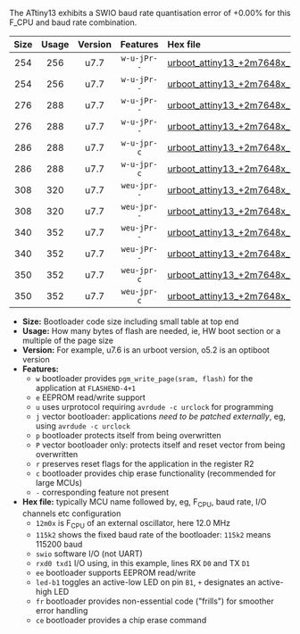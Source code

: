 The ATtiny13 exhibits a SWIO baud rate quantisation error of +0.00% for this F_CPU and baud rate combination.

|Size|Usage|Version|Features|Hex file|
|:-:|:-:|:-:|:-:|:--|
|254|256|u7.7|`w-u-jPr--`|[urboot_attiny13_+2m7648x_+115k2_swio_rxb0_txb1_led+b2.hex](https://raw.githubusercontent.com/stefanrueger/urboot.hex/main/cores/microcore/attiny13/external_oscillator/fcpu_+2m7648x/br_+115k2/urboot_attiny13_+2m7648x_+115k2_swio_rxb0_txb1_led+b2.hex)|
|254|256|u7.7|`w-u-jPr--`|[urboot_attiny13_+2m7648x_+115k2_swio_rxb1_txb0_led+b2.hex](https://raw.githubusercontent.com/stefanrueger/urboot.hex/main/cores/microcore/attiny13/external_oscillator/fcpu_+2m7648x/br_+115k2/urboot_attiny13_+2m7648x_+115k2_swio_rxb1_txb0_led+b2.hex)|
|276|288|u7.7|`w-u-jPr--`|[urboot_attiny13_+2m7648x_+115k2_swio_rxb0_txb1_led+b2_fr.hex](https://raw.githubusercontent.com/stefanrueger/urboot.hex/main/cores/microcore/attiny13/external_oscillator/fcpu_+2m7648x/br_+115k2/urboot_attiny13_+2m7648x_+115k2_swio_rxb0_txb1_led+b2_fr.hex)|
|276|288|u7.7|`w-u-jPr--`|[urboot_attiny13_+2m7648x_+115k2_swio_rxb1_txb0_led+b2_fr.hex](https://raw.githubusercontent.com/stefanrueger/urboot.hex/main/cores/microcore/attiny13/external_oscillator/fcpu_+2m7648x/br_+115k2/urboot_attiny13_+2m7648x_+115k2_swio_rxb1_txb0_led+b2_fr.hex)|
|286|288|u7.7|`w-u-jpr-c`|[urboot_attiny13_+2m7648x_+115k2_swio_rxb0_txb1_led+b2_fr_ce.hex](https://raw.githubusercontent.com/stefanrueger/urboot.hex/main/cores/microcore/attiny13/external_oscillator/fcpu_+2m7648x/br_+115k2/urboot_attiny13_+2m7648x_+115k2_swio_rxb0_txb1_led+b2_fr_ce.hex)|
|286|288|u7.7|`w-u-jpr-c`|[urboot_attiny13_+2m7648x_+115k2_swio_rxb1_txb0_led+b2_fr_ce.hex](https://raw.githubusercontent.com/stefanrueger/urboot.hex/main/cores/microcore/attiny13/external_oscillator/fcpu_+2m7648x/br_+115k2/urboot_attiny13_+2m7648x_+115k2_swio_rxb1_txb0_led+b2_fr_ce.hex)|
|308|320|u7.7|`weu-jpr--`|[urboot_attiny13_+2m7648x_+115k2_swio_rxb0_txb1_ee_led+b2.hex](https://raw.githubusercontent.com/stefanrueger/urboot.hex/main/cores/microcore/attiny13/external_oscillator/fcpu_+2m7648x/br_+115k2/urboot_attiny13_+2m7648x_+115k2_swio_rxb0_txb1_ee_led+b2.hex)|
|308|320|u7.7|`weu-jpr--`|[urboot_attiny13_+2m7648x_+115k2_swio_rxb1_txb0_ee_led+b2.hex](https://raw.githubusercontent.com/stefanrueger/urboot.hex/main/cores/microcore/attiny13/external_oscillator/fcpu_+2m7648x/br_+115k2/urboot_attiny13_+2m7648x_+115k2_swio_rxb1_txb0_ee_led+b2.hex)|
|340|352|u7.7|`weu-jPr--`|[urboot_attiny13_+2m7648x_+115k2_swio_rxb0_txb1_ee_led+b2_fr.hex](https://raw.githubusercontent.com/stefanrueger/urboot.hex/main/cores/microcore/attiny13/external_oscillator/fcpu_+2m7648x/br_+115k2/urboot_attiny13_+2m7648x_+115k2_swio_rxb0_txb1_ee_led+b2_fr.hex)|
|340|352|u7.7|`weu-jPr--`|[urboot_attiny13_+2m7648x_+115k2_swio_rxb1_txb0_ee_led+b2_fr.hex](https://raw.githubusercontent.com/stefanrueger/urboot.hex/main/cores/microcore/attiny13/external_oscillator/fcpu_+2m7648x/br_+115k2/urboot_attiny13_+2m7648x_+115k2_swio_rxb1_txb0_ee_led+b2_fr.hex)|
|350|352|u7.7|`weu-jpr-c`|[urboot_attiny13_+2m7648x_+115k2_swio_rxb0_txb1_ee_led+b2_fr_ce.hex](https://raw.githubusercontent.com/stefanrueger/urboot.hex/main/cores/microcore/attiny13/external_oscillator/fcpu_+2m7648x/br_+115k2/urboot_attiny13_+2m7648x_+115k2_swio_rxb0_txb1_ee_led+b2_fr_ce.hex)|
|350|352|u7.7|`weu-jpr-c`|[urboot_attiny13_+2m7648x_+115k2_swio_rxb1_txb0_ee_led+b2_fr_ce.hex](https://raw.githubusercontent.com/stefanrueger/urboot.hex/main/cores/microcore/attiny13/external_oscillator/fcpu_+2m7648x/br_+115k2/urboot_attiny13_+2m7648x_+115k2_swio_rxb1_txb0_ee_led+b2_fr_ce.hex)|

- **Size:** Bootloader code size including small table at top end
- **Usage:** How many bytes of flash are needed, ie, HW boot section or a multiple of the page size
- **Version:** For example, u7.6 is an urboot version, o5.2 is an optiboot version
- **Features:**
  + `w` bootloader provides `pgm_write_page(sram, flash)` for the application at `FLASHEND-4+1`
  + `e` EEPROM read/write support
  + `u` uses urprotocol requiring `avrdude -c urclock` for programming
  + `j` vector bootloader: applications *need to be patched externally*, eg, using `avrdude -c urclock`
  + `p` bootloader protects itself from being overwritten
  + `P` vector bootloader only: protects itself and reset vector from being overwritten
  + `r` preserves reset flags for the application in the register R2
  + `c` bootloader provides chip erase functionality (recommended for large MCUs)
  + `-` corresponding feature not present
- **Hex file:** typically MCU name followed by, eg, F<sub>CPU</sub>, baud rate, I/O channels etc configuration
  + `12m0x` is F<sub>CPU</sub> of an external oscillator, here 12.0 MHz
  + `115k2` shows the fixed baud rate of the bootloader: `115k2` means 115200 baud
  + `swio` software I/O (not UART)
  + `rxd0 txd1` I/O using, in this example, lines RX `D0` and TX `D1`
  + `ee` bootloader supports EEPROM read/write
  + `led-b1` toggles an active-low LED on pin `B1`, `+` designates an active-high LED
  + `fr` bootloader provides non-essential code ("frills") for smoother error handling
  + `ce` bootloader provides a chip erase command
